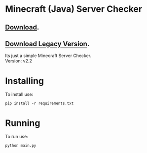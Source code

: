# Minecraft (Java) Server Checker
## [Download](https://github.com/OhRetro/Minecraft-Server-Checker/archive/refs/heads/stable-stage.zip).
## [Download Legacy Version](https://github.com/OhRetro/Minecraft-Server-Checker/releases/tag/Legacy).

Its just a simple Minecraft Server Checker. <br/>
Version: v2.2

# Installing

To install use:
```
pip install -r requirements.txt
```

# Running
To run use:
```
python main.py
```
